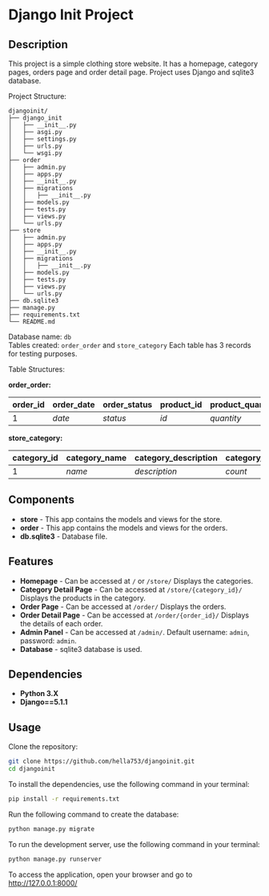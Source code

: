 # Django Init Project

## Description
This project is a simple clothing store website. It has a homepage, category pages, orders page and order detail page.
Project uses Django and sqlite3 database.

Project Structure:
```
djangoinit/
├── django_init
│   ├── __init__.py
│   ├── asgi.py
│   ├── settings.py
│   ├── urls.py
│   └── wsgi.py
├── order
│   ├── admin.py
│   ├── apps.py
│   ├── __init__.py
│   ├── migrations
│   │   ├── __init__.py
│   ├── models.py
│   ├── tests.py
│   ├── views.py
│   └── urls.py
├── store
│   ├── admin.py
│   ├── apps.py
│   ├── __init__.py
│   ├── migrations
│   │   ├── __init__.py
│   ├── models.py
│   ├── tests.py
│   ├── views.py
│   └── urls.py
├── db.sqlite3
├── manage.py
├── requirements.txt
└── README.md

```

Database name: `db` <br>
Tables created: `order_order` and `store_category`
Each table has 3 records for testing purposes.

Table Structures:

**order_order:**

| order_id | order_date | order_status | product_id     | product_quantity | order_total | order_customer_id | order_address | order_category_id |
|----------|------------|--------------|----------------|------------------|-------------|-------------------|---------------|-------------------|
| 1        | _date_     | _status_     | _id_           |   _quantity_     | _total_     | _customer_id_     | _address_     | _category_id_     |

**store_category:**

| category_id | category_name | category_description | category_product_count |
|-------------|---------------|----------------------|------------------------|
| 1           | _name_        | _description_        | _count_                |


## **Components** ##
* **store** - This app contains the models and views for the store.
* **order** - This app contains the models and views for the orders.
* **db.sqlite3** - Database file.

## **Features** ##
* **Homepage** - Can be accessed at `/` or `/store/` Displays the categories.
* **Category Detail Page** - Can be accessed at `/store/{category_id}/` Displays the products in the category.
* **Order Page** - Can be accessed at `/order/` Displays the orders.
* **Order Detail Page** - Can be accessed at `/order/{order_id}/` Displays the details of each order.
* **Admin Panel** - Can be accessed at `/admin/`. Default username: `admin`, password: `admin`.
* **Database** - sqlite3 database is used.

## Dependencies
* **Python 3.X**
* **Django==5.1.1**

## Usage
Clone the repository:
```bash
git clone https://github.com/hella753/djangoinit.git
cd djangoinit
```
To install the dependencies, use the following command in your terminal:
```bash
pip install -r requirements.txt
```
Run the following command to create the database:
```bash
python manage.py migrate
```

To run the development server, use the following command in your terminal:
```bash
python manage.py runserver
```
To access the application, open your browser and go to http://127.0.0.1:8000/

